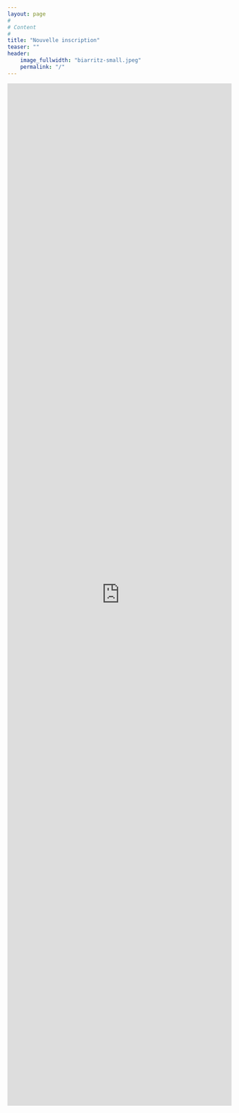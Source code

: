 ```yaml
---
layout: page
#
# Content
#
title: "Nouvelle inscription"
teaser: ""
header:
    image_fullwidth: "biarritz-small.jpeg"
    permalink: "/"
---
```



<iframe width="100%" height="2300px" style="border: none;" src="https://v4.event-vert.org/fr/compas2025"></iframe>
